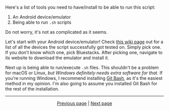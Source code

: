 Here's a list of tools you need to have/install to be able to run this script:

1. An Android device/emulator
2. Being able to run `.sh` scripts

Do not worry, it's not as complicated as it seems.

Let's start with your Android device/emulator! Check [this wiki page](https://github.com/zebscripts/AFK-Daily/wiki/Supported-Devices) out for a list of all the devices the script successfully got tested on. Simply pick one. If you don't know which one, pick Bluestacks. After picking one, navigate to its website to download the emulator and install it.

Next up is being able to run/execute `.sh` files. This shouldn't be a problem for macOS or Linux, *but Windows definitely needs extra software for that*. If you're running Windows, I recommend installing [Git Bash](https://gitforwindows.org/), as it's the easiest method in my opinion. I'm also going to assume you installed Git Bash for the rest of the installation.

<hr>

<div align="center">
<a href="https://github.com/zebscripts/AFK-Daily/wiki/AFK-Arena-requirements">Previous page</a>
|
<a href="https://github.com/zebscripts/AFK-Daily/wiki/Installation">Next page</a>
</div>
